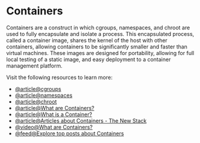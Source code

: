 # Containers

Containers are a construct in which cgroups, namespaces, and chroot are used to fully encapsulate and isolate a process. This encapsulated process, called a container image, shares the kernel of the host with other containers, allowing containers to be significantly smaller and faster than virtual machines. These images are designed for portability, allowing for full local testing of a static image, and easy deployment to a container management platform.

Visit the following resources to learn more:

- [@article@cgroups](https://en.wikipedia.org/wiki/Cgroups)
- [@article@namespaces](https://en.wikipedia.org/wiki/Linux_namespaces)
- [@article@chroot](https://en.wikipedia.org/wiki/Chroot)
- [@article@What are Containers?](https://cloud.google.com/learn/what-are-containers)
- [@article@What is a Container?](https://www.docker.com/resources/what-container/)
- [@article@Articles about Containers - The New Stack](https://thenewstack.io/category/containers/)
- [@video@What are Containers?](https://www.youtube.com/playlist?list=PLawsLZMfND4nz-WDBZIj8-nbzGFD4S9oz)
- [@feed@Explore top posts about Containers](https://app.daily.dev/tags/containers?ref=roadmapsh)